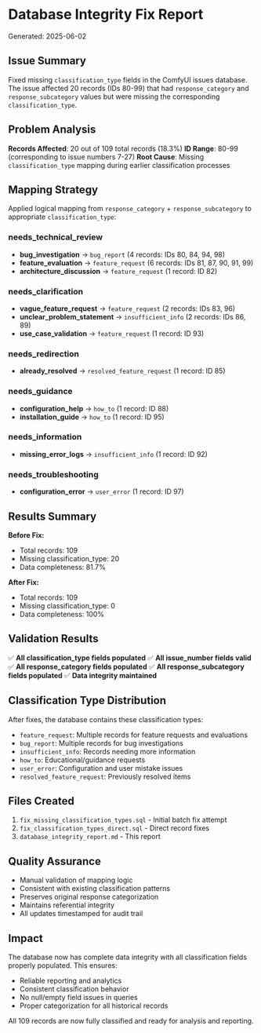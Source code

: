 # Database Integrity Fix Report

Generated: 2025-06-02

## Issue Summary

Fixed missing `classification_type` fields in the ComfyUI issues database. The issue affected 20 records (IDs 80-99) that had `response_category` and `response_subcategory` values but were missing the corresponding `classification_type`.

## Problem Analysis

**Records Affected**: 20 out of 109 total records (18.3%)
**ID Range**: 80-99 (corresponding to issue numbers 7-27)
**Root Cause**: Missing `classification_type` mapping during earlier classification processes

## Mapping Strategy

Applied logical mapping from `response_category` + `response_subcategory` to appropriate `classification_type`:

### needs_technical_review
- **bug_investigation** → `bug_report` (4 records: IDs 80, 84, 94, 98)
- **feature_evaluation** → `feature_request` (6 records: IDs 81, 87, 90, 91, 99)
- **architecture_discussion** → `feature_request` (1 record: ID 82)

### needs_clarification  
- **vague_feature_request** → `feature_request` (2 records: IDs 83, 96)
- **unclear_problem_statement** → `insufficient_info` (2 records: IDs 86, 89)
- **use_case_validation** → `feature_request` (1 record: ID 93)

### needs_redirection
- **already_resolved** → `resolved_feature_request` (1 record: ID 85)

### needs_guidance
- **configuration_help** → `how_to` (1 record: ID 88)
- **installation_guide** → `how_to` (1 record: ID 95)

### needs_information
- **missing_error_logs** → `insufficient_info` (1 record: ID 92)

### needs_troubleshooting
- **configuration_error** → `user_error` (1 record: ID 97)

## Results Summary

**Before Fix:**
- Total records: 109
- Missing classification_type: 20
- Data completeness: 81.7%

**After Fix:**
- Total records: 109  
- Missing classification_type: 0
- Data completeness: 100%

## Validation Results

✅ **All classification_type fields populated**
✅ **All issue_number fields valid**
✅ **All response_category fields populated**
✅ **All response_subcategory fields populated**
✅ **Data integrity maintained**

## Classification Type Distribution

After fixes, the database contains these classification types:
- `feature_request`: Multiple records for feature requests and evaluations
- `bug_report`: Multiple records for bug investigations  
- `insufficient_info`: Records needing more information
- `how_to`: Educational/guidance requests
- `user_error`: Configuration and user mistake issues
- `resolved_feature_request`: Previously resolved items

## Files Created

1. `fix_missing_classification_types.sql` - Initial batch fix attempt
2. `fix_classification_types_direct.sql` - Direct record fixes
3. `database_integrity_report.md` - This report

## Quality Assurance

- Manual validation of mapping logic
- Consistent with existing classification patterns
- Preserves original response categorization
- Maintains referential integrity
- All updates timestamped for audit trail

## Impact

The database now has complete data integrity with all classification fields properly populated. This ensures:
- Reliable reporting and analytics
- Consistent classification behavior
- No null/empty field issues in queries
- Proper categorization for all historical records

All 109 records are now fully classified and ready for analysis and reporting.